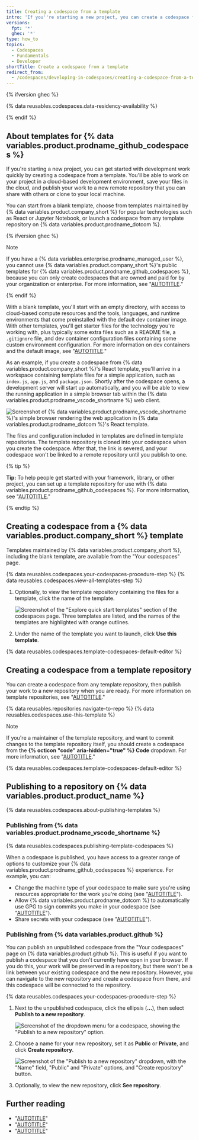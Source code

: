 ```yaml
---
title: Creating a codespace from a template
intro: 'If you''re starting a new project, you can create a codespace from a blank template or choose a template specially designed for the type of work you want to do.'
versions:
  fpt: '*'
  ghec: '*'
type: how_to
topics:
  - Codespaces
  - Fundamentals
  - Developer
shortTitle: Create a codespace from a template
redirect_from:
  - /codespaces/developing-in-codespaces/creating-a-codespace-from-a-template
---
```


{% ifversion ghec %}

{% data reusables.codespaces.data-residency-availability %}

{% endif %}

## About templates for {% data variables.product.prodname_github_codespaces %}

If you're starting a new project, you can get started with development work quickly by creating a codespace from a template. You'll be able to work on your project in a cloud-based development environment, save your files in the cloud, and publish your work to a new remote repository that you can share with others or clone to your local machine.

You can start from a blank template, choose from templates maintained by {% data variables.product.company_short %} for popular technologies such as React or Jupyter Notebook, or launch a codespace from any template repository on {% data variables.product.prodname_dotcom %}.

{% ifversion ghec %}

> [!NOTE]
> If you have a {% data variables.enterprise.prodname_managed_user %}, you cannot use {% data variables.product.company_short %}'s public templates for {% data variables.product.prodname_github_codespaces %}, because you can only create codespaces that are owned and paid for by your organization or enterprise. For more information, see "[AUTOTITLE](/admin/identity-and-access-management/using-enterprise-managed-users-for-iam/about-enterprise-managed-users#abilities-and-restrictions-of-managed-user-accounts)."

{% endif %}

With a blank template, you'll start with an empty directory, with access to cloud-based compute resources and the tools, languages, and runtime environments that come preinstalled with the default dev container image. With other templates, you'll get starter files for the technology you're working with, plus typically some extra files such as a README file, a `.gitignore` file, and dev container configuration files containing some custom environment configuration. For more information on dev containers and the default image, see "[AUTOTITLE](/codespaces/setting-up-your-project-for-codespaces/adding-a-dev-container-configuration/introduction-to-dev-containers)."

As an example, if you create a codespace from {% data variables.product.company_short %}'s React template, you'll arrive in a workspace containing template files for a simple application, such as `index.js`, `app.js`, and `package.json`. Shortly after the codespace opens, a development server will start up automatically, and you will be able to view the running application in a simple browser tab within the {% data variables.product.prodname_vscode_shortname %} web client.

![Screenshot of {% data variables.product.prodname_vscode_shortname %}'s simple browser rendering the web application in {% data variables.product.prodname_dotcom %}'s React template.](/assets/images/help/codespaces/react-template.png)

The files and configuration included in templates are defined in template repositories. The template repository is cloned into your codespace when you create the codespace. After that, the link is severed, and your codespace won't be linked to a remote repository until you publish to one.

{% tip %}

**Tip:** To help people get started with your framework, library, or other project, you can set up a template repository for use with {% data variables.product.prodname_github_codespaces %}. For more information, see "[AUTOTITLE](/codespaces/setting-up-your-project-for-codespaces/setting-up-your-repository/setting-up-a-template-repository-for-github-codespaces)."

{% endtip %}

## Creating a codespace from a {% data variables.product.company_short %} template

Templates maintained by {% data variables.product.company_short %}, including the blank template, are available from the "Your codespaces" page.

{% data reusables.codespaces.your-codespaces-procedure-step %}
{% data reusables.codespaces.view-all-templates-step %}
1. Optionally, to view the template repository containing the files for a template, click the name of the template.

   ![Screenshot of the "Explore quick start templates" section of the codespaces page. Three templates are listed, and the names of the templates are highlighted with orange outlines.](/assets/images/help/codespaces/react-template-name.png)

1. Under the name of the template you want to launch, click **Use this template**.

{% data reusables.codespaces.template-codespaces-default-editor %}

## Creating a codespace from a template repository

You can create a codespace from any template repository, then publish your work to a new repository when you are ready. For more information on template repositories, see "[AUTOTITLE](/repositories/creating-and-managing-repositories/creating-a-repository-from-a-template#about-repository-templates)."

{% data reusables.repositories.navigate-to-repo %}
{% data reusables.codespaces.use-this-template %}

   > [!NOTE]
   > If you're a maintainer of the template repository, and want to commit changes to the template repository itself, you should create a codespace from the **{% octicon "code" aria-hidden="true" %} Code** dropdown. For more information, see "[AUTOTITLE](/codespaces/developing-in-a-codespace/creating-a-codespace-for-a-repository#creating-a-codespace-for-a-repository)."

{% data reusables.codespaces.template-codespaces-default-editor %}

## Publishing to a repository on {% data variables.product.product_name %}

{% data reusables.codespaces.about-publishing-templates %}

### Publishing from {% data variables.product.prodname_vscode_shortname %}

{% data reusables.codespaces.publishing-template-codespaces %}

When a codespace is published, you have access to a greater range of options to customize your {% data variables.product.prodname_github_codespaces %} experience. For example, you can:

* Change the machine type of your codespace to make sure you're using resources appropriate for the work you're doing (see "[AUTOTITLE](/codespaces/customizing-your-codespace/changing-the-machine-type-for-your-codespace)").
* Allow {% data variables.product.prodname_dotcom %} to automatically use GPG to sign commits you make in your codespace (see "[AUTOTITLE](/codespaces/managing-your-codespaces/managing-gpg-verification-for-github-codespaces)").
* Share secrets with your codespace (see "[AUTOTITLE](/codespaces/managing-your-codespaces/managing-your-account-specific-secrets-for-github-codespaces)").

### Publishing from {% data variables.product.github %}

You can publish an unpublished codespace from the "Your codespaces" page on {% data variables.product.github %}. This is useful if you want to publish a codespace that you don't currently have open in your browser. If you do this, your work will be preserved in a repository, but there won't be a link between your existing codespace and the new repository. However, you can navigate to the new repository and create a codespace from there, and this codespace will be connected to the repository.

{% data reusables.codespaces.your-codespaces-procedure-step %}
1. Next to the unpublished codespace, click the ellipsis (**...**), then select **Publish to a new repository**.

   ![Screenshot of the dropdown menu for a codespace, showing the "Publish to a new repository" option.](/assets/images/help/codespaces/publish-to-new-repository.png)

1. Choose a name for your new repository, set it as **Public** or **Private**, and click **Create repository**.

   ![Screenshot of the "Publish to a new repository" dropdown, with the "Name" field, "Public" and "Private" options, and "Create repository" button.](/assets/images/help/codespaces/template-new-repository-settings.png)

1. Optionally, to view the new repository, click **See repository**.

## Further reading

* "[AUTOTITLE](/codespaces/developing-in-a-codespace/creating-a-codespace-for-a-repository)"
* "[AUTOTITLE](/codespaces/getting-started/understanding-the-codespace-lifecycle)"
* "[AUTOTITLE](/codespaces/developing-in-a-codespace/using-source-control-in-your-codespace)"
